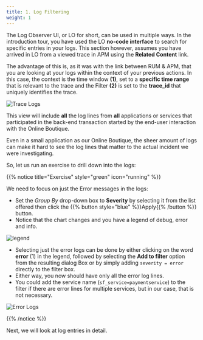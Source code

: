 ```yaml
---
title: 1. Log Filtering
weight: 1
---
```


The Log Observer UI, or LO for short, can be used in multiple ways. In the introduction tour, you have used the LO **no-code interface** to search for specific entries in your logs. This section however, assumes you have arrived in LO from a viewed trace in APM using the **Related Content** link.

The advantage of this is, as it was with the link between RUM & APM, that you are looking at your logs within the context of your previous actions.  In this case, the context is the time window **(1)**, set to a **specific time range** that is relevant to the trace and the Filter **(2)** is set to the **trace_id** that uniquely identifies the trace.

![Trace Logs](../images/log-observer-trace-logs.png)

This view will include **all** the log lines from **all** applications or services that participated in the back-end transaction started by the end-user interaction with the Online Boutique.

Even in a small application as our Online Boutique, the sheer amount of logs can make it hard to see the log lines that matter to the actual incident we were investigating.

So, let us run an exercise to drill down into the logs:

{{% notice title="Exercise" style="green" icon="running" %}}

We need to focus on just the Error messages in the logs:

* Set the *Group By* drop-down box to **Severity** by selecting it from the list offered then click the {{% button style="blue" %}}Apply{{% /button %}} button.
* Notice that the chart changes and you have a legend of debug, error and info.

![legend](../images/severity-logs.png)

* Selecting just the error logs can be done by either clicking on the word **error** (1) in the legend, followed by selecting the **Add to filter** option from the resulting dialog Box or by simply adding `severity = error` directly to the filter box.
* Either way, you now should have only all the error log lines.
* You could add the service name (`sf_service=paymentservice`) to the filter if there are error lines for multiple services, but in our case, that is not necessary.

![Error Logs](../images/log-observer-errors.png)

{{% /notice %}}

Next, we will look at log entries in detail.
